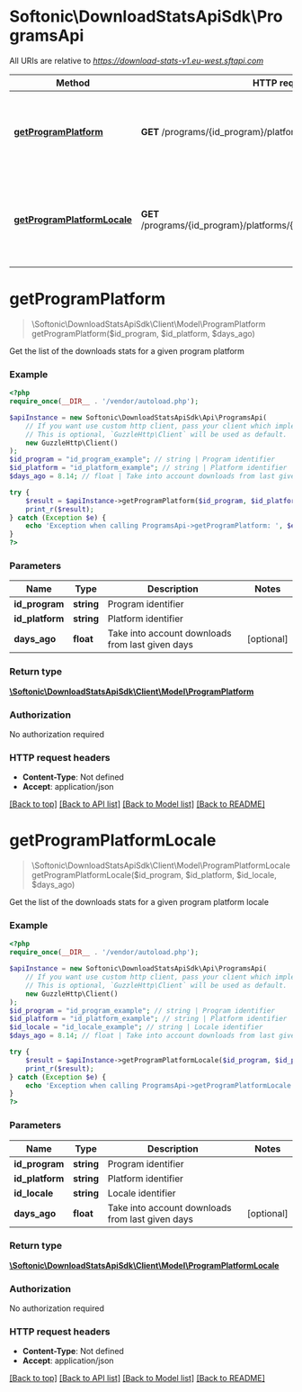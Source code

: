 # Softonic\DownloadStatsApiSdk\ProgramsApi

All URIs are relative to *https://download-stats-v1.eu-west.sftapi.com*

Method | HTTP request | Description
------------- | ------------- | -------------
[**getProgramPlatform**](ProgramsApi.md#getProgramPlatform) | **GET** /programs/{id_program}/platforms/{id_platform} | Get the list of the downloads stats for a given program platform
[**getProgramPlatformLocale**](ProgramsApi.md#getProgramPlatformLocale) | **GET** /programs/{id_program}/platforms/{id_platform}/locales/{id_locale} | Get the list of the downloads stats for a given program platform locale


# **getProgramPlatform**
> \Softonic\DownloadStatsApiSdk\Client\Model\ProgramPlatform getProgramPlatform($id_program, $id_platform, $days_ago)

Get the list of the downloads stats for a given program platform

### Example
```php
<?php
require_once(__DIR__ . '/vendor/autoload.php');

$apiInstance = new Softonic\DownloadStatsApiSdk\Api\ProgramsApi(
    // If you want use custom http client, pass your client which implements `GuzzleHttp\ClientInterface`.
    // This is optional, `GuzzleHttp\Client` will be used as default.
    new GuzzleHttp\Client()
);
$id_program = "id_program_example"; // string | Program identifier
$id_platform = "id_platform_example"; // string | Platform identifier
$days_ago = 8.14; // float | Take into account downloads from last given days

try {
    $result = $apiInstance->getProgramPlatform($id_program, $id_platform, $days_ago);
    print_r($result);
} catch (Exception $e) {
    echo 'Exception when calling ProgramsApi->getProgramPlatform: ', $e->getMessage(), PHP_EOL;
}
?>
```

### Parameters

Name | Type | Description  | Notes
------------- | ------------- | ------------- | -------------
 **id_program** | **string**| Program identifier |
 **id_platform** | **string**| Platform identifier |
 **days_ago** | **float**| Take into account downloads from last given days | [optional]

### Return type

[**\Softonic\DownloadStatsApiSdk\Client\Model\ProgramPlatform**](../Model/ProgramPlatform.md)

### Authorization

No authorization required

### HTTP request headers

 - **Content-Type**: Not defined
 - **Accept**: application/json

[[Back to top]](#) [[Back to API list]](../../README.md#documentation-for-api-endpoints) [[Back to Model list]](../../README.md#documentation-for-models) [[Back to README]](../../README.md)

# **getProgramPlatformLocale**
> \Softonic\DownloadStatsApiSdk\Client\Model\ProgramPlatformLocale getProgramPlatformLocale($id_program, $id_platform, $id_locale, $days_ago)

Get the list of the downloads stats for a given program platform locale

### Example
```php
<?php
require_once(__DIR__ . '/vendor/autoload.php');

$apiInstance = new Softonic\DownloadStatsApiSdk\Api\ProgramsApi(
    // If you want use custom http client, pass your client which implements `GuzzleHttp\ClientInterface`.
    // This is optional, `GuzzleHttp\Client` will be used as default.
    new GuzzleHttp\Client()
);
$id_program = "id_program_example"; // string | Program identifier
$id_platform = "id_platform_example"; // string | Platform identifier
$id_locale = "id_locale_example"; // string | Locale identifier
$days_ago = 8.14; // float | Take into account downloads from last given days

try {
    $result = $apiInstance->getProgramPlatformLocale($id_program, $id_platform, $id_locale, $days_ago);
    print_r($result);
} catch (Exception $e) {
    echo 'Exception when calling ProgramsApi->getProgramPlatformLocale: ', $e->getMessage(), PHP_EOL;
}
?>
```

### Parameters

Name | Type | Description  | Notes
------------- | ------------- | ------------- | -------------
 **id_program** | **string**| Program identifier |
 **id_platform** | **string**| Platform identifier |
 **id_locale** | **string**| Locale identifier |
 **days_ago** | **float**| Take into account downloads from last given days | [optional]

### Return type

[**\Softonic\DownloadStatsApiSdk\Client\Model\ProgramPlatformLocale**](../Model/ProgramPlatformLocale.md)

### Authorization

No authorization required

### HTTP request headers

 - **Content-Type**: Not defined
 - **Accept**: application/json

[[Back to top]](#) [[Back to API list]](../../README.md#documentation-for-api-endpoints) [[Back to Model list]](../../README.md#documentation-for-models) [[Back to README]](../../README.md)

